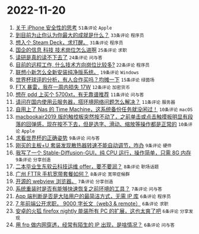 # 2022-11-20

1. [关于 iPhone 安全性的思考](https://www.v2ex.com/t/896534) `51条评论` `Apple`
1. [到目前为止你认为你最大的成就是什么？](https://www.v2ex.com/t/896580) `33条评论` `程序员`
1. [想入个 Steam Deck，求打醒。](https://www.v2ex.com/t/896537) `31条评论` `程序员`
1. [国企的信息 科技 技术岗位怎么进啊](https://www.v2ex.com/t/896533) `25条评论` `求职`
1. [读研是真的读不下去了](https://www.v2ex.com/t/896530) `24条评论` `问与答`
1. [目前的远程工作, 什么技术方向岗位比较多?](https://www.v2ex.com/t/896516) `22条评论` `程序员`
1. [联想小新怎么全新安装纯净版系统。](https://www.v2ex.com/t/896584) `19条评论` `Windows`
1. [世界杯球评的分析，有人合作买吗？均摊一下](https://www.v2ex.com/t/896557) `15条评论` `绿茵场`
1. [FTX 暴雷，我在一周内损失 17W](https://www.v2ex.com/t/896592) `12条评论` `加密货币`
1. [想在 pdd 上买个 5700xt，有无靠谱推荐](https://www.v2ex.com/t/896576) `11条评论` `问与答`
1. [请问在国内使用云服务器，搭环境网络问题怎么解决？](https://www.v2ex.com/t/896563) `11条评论` `服务器`
1. [自用上了 Nas 的 Time Machine，这系统备份任务就没闲过！](https://www.v2ex.com/t/896591) `10条评论` `macOS`
1. [macbookair2019 版的触控板突然按不动了，之前单击或点击触摸板明显有段落的回弹感，现在按不下去，但是选字、滑动、缩放等操作都是正常的](https://www.v2ex.com/t/896518) `10条评论` `Apple`
1. [求看世界杯的正确姿势](https://www.v2ex.com/t/896540) `9条评论` `问与答`
1. [刚买的主板+U 套装发现散热器转速不能自动调节，咋办](https://www.v2ex.com/t/896536) `9条评论` `硬件`
1. [我写了一个 Stable-Diffusion-GUI，纯 CPU 运行，操作简单，只需 8G 内存](https://www.v2ex.com/t/896532) `9条评论` `分享创造`
1. [二本毕业生东软云科技运维 offer，要不要润？](https://www.v2ex.com/t/896547) `8条评论` `职场话题`
1. [广州 FTTR 手机宽带套餐如何？](https://www.v2ex.com/t/896529) `8条评论` `宽带症候群`
1. [开源的 webview 浏览器。](https://www.v2ex.com/t/896556) `7条评论` `分享创造`
1. [系统重装时是否有能够快速恢复之前环境的工具？](https://www.v2ex.com/t/896553) `7条评论` `问与答`
1. [App 端判断是否是大陆用户的最简洁方式，无需 IP 库](https://www.v2ex.com/t/896602) `6条评论` `程序员`
1. [7 年前端公开求职， 9000 字长文（web3 & remote）](https://www.v2ex.com/t/896575) `6条评论` `求职`
1. [安卓的火狐 firefox nightly 能装所有 PC 的扩展，这也太爽了吧](https://www.v2ex.com/t/896558) `6条评论` `分享发现`
1. [用 frp 做内网穿透，经常有陌生的 IP 出现，是啥情况？](https://www.v2ex.com/t/896551) `6条评论` `问与答`
